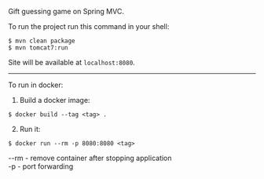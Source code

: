Gift guessing game on Spring MVC.

To run the project run this command in your shell:
```
$ mvn clean package
$ mvn tomcat7:run 
```
Site will be available at `localhost:8080`.

---

To run in docker:

1) Build a docker image:

```
$ docker build --tag <tag> .
```

2) Run it:

```
$ docker run --rm -p 8080:8080 <tag>
```

--rm - remove container after stopping application  
-p - port forwarding
